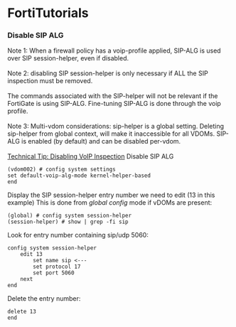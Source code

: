 # FortiTutorials
### Disable SIP ALG
Note 1: When a firewall policy has a voip-profile applied, SIP-ALG is used over SIP session-helper, even if disabled.<br><br>
Note 2: disabling SIP session-helper is only necessary if ALL the SIP inspection must be removed.<br><br>
The commands associated with the SIP-helper will not be relevant if the FortiGate is using SIP-ALG. Fine-tuning SIP-ALG is done through the voip profile.<br><br>
Note 3: Multi-vdom considerations: sip-helper is a global setting. Deleting sip-helper from global context, will make it inaccessible for all VDOMs. SIP-ALG is enabled (by default) and can be disabled per-vdom.<br><br>
[Technical Tip: Disabling VoIP Inspection](https://community.fortinet.com/t5/FortiGate/Technical-Tip-Disabling-VoIP-Inspection/ta-p/194131)
Disable SIP ALG
```
(vdom002) # config system settings
set default-voip-alg-mode kernel-helper-based
end
```
Display the SIP session-helper entry number we need to edit (13 in this example)
This is done from _global config_ mode if vDOMs are present:
```
(global) # config system session-helper
(session-helper) # show | grep -fi sip
```
Look for entry number containing sip/udp 5060:
```
config system session-helper
    edit 13
        set name sip <---
        set protocol 17
        set port 5060
    next
end
```
Delete the entry number:
```
delete 13
end
```
